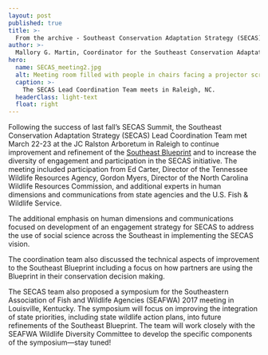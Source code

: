 ```yaml
---
layout: post
published: true
title: >-
  From the archive - Southeast Conservation Adaptation Strategy (SECAS) coordination
author: >-
  Mallory G. Martin, Coordinator for the Southeast Conservation Adaptation Strategy
hero:
  name: SECAS_meeting2.jpg
  alt: Meeting room filled with people in chairs facing a projector screen. Ed Carter, Executive Director of the Tennessee Wildlife Resources Agency, stands in front of the screen, presenting.
  caption: >-
    The SECAS Lead Coordination Team meets in Raleigh, NC.
  headerClass: light-text
  float: right
---
```


Following the success of last fall’s SECAS Summit, the Southeast Conservation Adaptation Strategy (SECAS) Lead Coordination Team met March 22-23 at the JC Ralston Arboretum in Raleigh to continue improvement and refinement of the [Southeast Blueprint](http://secassoutheast.org/blueprint) and to increase the diversity of engagement and participation in the SECAS initiative. The meeting included participation from Ed Carter, Director of the Tennessee Wildlife Resources Agency, Gordon Myers, Director of the North Carolina Wildlife Resources Commission, and additional experts in human dimensions and communications from state agencies and the U.S. Fish & Wildlife Service.<!--more-->

The additional emphasis on human dimensions and communications focused on development of an engagement strategy for SECAS to address the use of social science across the Southeast in implementing the SECAS vision.

The coordination team also discussed the technical aspects of improvement to the Southeast Blueprint including a focus on how partners are using the Blueprint in their conservation decision making.

The SECAS team also proposed a symposium for the Southeastern Association of Fish and Wildlife Agencies (SEAFWA) 2017 meeting in Louisville, Kentucky. The symposium will focus on improving the integration of state priorities, including state wildlife action plans, into future refinements of the Southeast Blueprint. The team will work closely with the SEAFWA Wildlife Diversity Committee to develop the specific components of the symposium—stay tuned!
